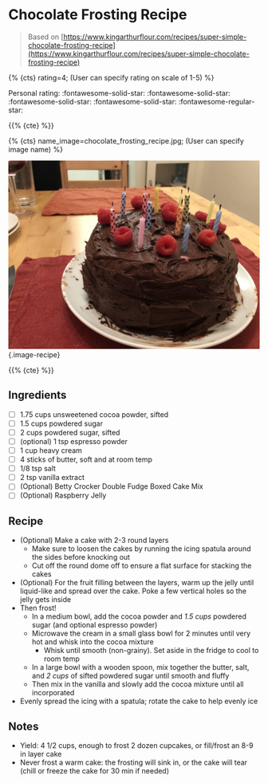 # Chocolate Frosting Recipe

> Based on [https://www.kingarthurflour.com/recipes/super-simple-chocolate-frosting-recipe](https://www.kingarthurflour.com/recipes/super-simple-chocolate-frosting-recipe)

{% {cts} rating=4; (User can specify rating on scale of 1-5) %}

Personal rating: :fontawesome-solid-star: :fontawesome-solid-star: :fontawesome-solid-star: :fontawesome-solid-star: :fontawesome-regular-star:

{{% {cte} %}}

{% {cts} name_image=chocolate_frosting_recipe.jpg; (User can specify image name) %}

![chocolate_frosting_recipe.jpg](./chocolate_frosting_recipe.jpg){.image-recipe}

{{% {cte} %}}

## Ingredients

- [ ] 1.75 cups unsweetened cocoa powder, sifted
- [ ] 1.5 cups powdered sugar
- [ ] 2 cups powdered sugar, sifted
- [ ] (optional) 1 tsp espresso powder
- [ ] 1 cup heavy cream
- [ ] 4 sticks of butter, soft and at room temp
- [ ] 1/8 tsp salt
- [ ] 2 tsp vanilla extract
- [ ] (Optional) Betty Crocker Double Fudge Boxed Cake Mix
- [ ] (Optional) Raspberry Jelly

## Recipe

- (Optional) Make a cake with 2-3 round layers
    - Make sure to loosen the cakes by running the icing spatula around the sides before knocking out
    - Cut off the round dome off to ensure a flat surface for stacking the cakes
- (Optional) For the fruit filling between the layers, warm up the jelly until liquid-like and spread over the cake. Poke a few vertical holes so the jelly gets inside
- Then frost!
    - In a medium bowl, add the cocoa powder and *1.5 cups* powdered sugar (and optional espresso powder)
    - Microwave the cream in a small glass bowl for 2 minutes until very hot and whisk into the cocoa mixture
        - Whisk until smooth (non-grainy). Set aside in the fridge to cool to room temp
    - In a large bowl with a wooden spoon, mix together the butter, salt, and *2 cups* of sifted powdered sugar until smooth and fluffy
    - Then mix in the vanilla and slowly add the cocoa mixture until all incorporated
- Evenly spread the icing with a spatula; rotate the cake to help evenly ice

## Notes

- Yield: 4 1/2 cups, enough to frost 2 dozen cupcakes, or fill/frost an 8-9 in layer cake
- Never frost a warm cake: the frosting will sink in, or the cake will tear (chill or freeze the cake for 30 min if needed)
